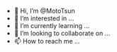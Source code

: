 - 👋 Hi, I’m @MotoTsun
- 👀 I’m interested in ...
- 🌱 I’m currently learning ...
- 💞️ I’m looking to collaborate on ...
- 📫 How to reach me ...

<!---
MotoTsun/MotoTsun is a ✨ special ✨ repository because its `README.md` (this file) appears on your GitHub profile.
You can click the Preview link to take a look at your changes.
--->
